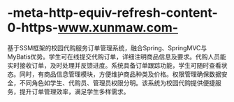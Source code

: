 # -meta-http-equiv-refresh-content-0-https-www.xunmaw.com-
基于SSM框架的校园代购服务订单管理系统，融合Spring、SpringMVC与MyBatis优势。学生可在线提交代购订单，详细注明商品信息及要求。代购人员能实时接收订单，及时处理并反馈进度。系统具备订单跟踪功能，学生可随时查看状态。同时，有商品信息管理模块，方便维护商品种类及价格。权限管理确保数据安全，不同角色如学生、代购员、管理员权限分明。该系统为校园代购提供便捷服务，提升订单管理效率，满足学生多样需求。

